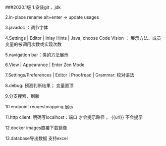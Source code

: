 ###2020.1版
1.安装git 、jdk

2.in-place rename   alt+enter -> update usages

3.javadoc ：调节字体

4.Settings | Editor | Inlay Hints | Java, choose Code Vision ： 展示方法、成员变量的被调用次数或实现次数

5.navigation bar：类的方法展示

6.View | Appearance | Enter Zen Mode

7.Settings/Preferences | Editor | Proofread | Grammar: 校对语法

8.debug: 预测判断结果； 变量置顶

9.分支搜索、刷新

10.endpoint reuqestmapping 展示

11.http client: 明确写localhost：端口 才会提示路径 ， {{url}} 不会提示

12.docker images直接下载镜像

13.database导出数据 支持excel